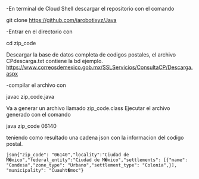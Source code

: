 -En terminal de Cloud Shell descargar el repositorio con el comando

git clone     https://github.com/iarobotixyz/Java

-Entrar en el directorio con 

cd zip_code

Descargar la base de datos completa de codigos postales, el archivo CPdescarga.txt contiene la bd ejemplo. 
https://www.correosdemexico.gob.mx/SSLServicios/ConsultaCP/Descarga.aspx

-compilar el archivo con 

javac zip_code.java

Va a generar un archivo llamado zip_code.class 
Ejecutar el archivo generado con el comando

java zip_code 06140

teniendo como resultado una cadena json con la informacion del codigo postal.

```json{"zip_code": "06140","locality":"Ciudad de M�xico","federal_entity":"Ciudad de M�xico","settlements": [{"name": "Condesa","zone_type": "Urbano","settlement_type": "Colonia",}], "municipality": "Cuauht�moc"}```
